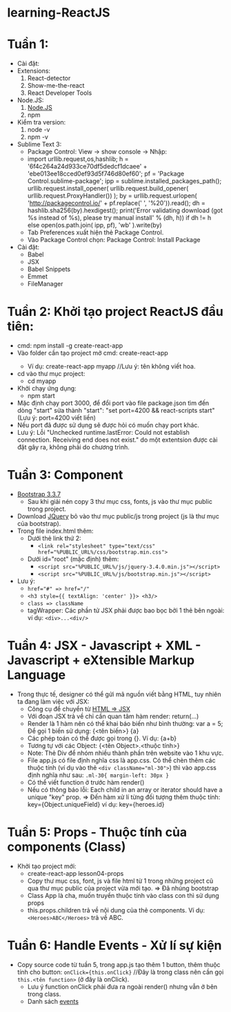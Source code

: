 # learning-ReactJS
# Tuần 1:
* Cài đặt:
* Extensions:
  1. React-detector
  2. Show-me-the-react
  3. React Developer Tools
* Node.JS:
  1. [Node.JS](https://nodejs.org/en/)
  2. npm
* Kiểm tra version:
  1. node -v
  2. npm -v
* Sublime Text 3:
  * Package Control: View -> show console -> Nhập:
  * import urllib.request,os,hashlib; h = '6f4c264a24d933ce70df5dedcf1dcaee' + 'ebe013ee18cced0ef93d5f746d80ef60'; pf = 'Package Control.sublime-package'; ipp = sublime.installed_packages_path(); urllib.request.install_opener( urllib.request.build_opener( urllib.request.ProxyHandler()) ); by = urllib.request.urlopen( 'http://packagecontrol.io/' + pf.replace(' ', '%20')).read(); dh = hashlib.sha256(by).hexdigest(); print('Error validating download (got %s instead of %s), please try manual install' % (dh, h)) if dh != h else open(os.path.join( ipp, pf), 'wb' ).write(by)
  * Tab Preferences xuất hiện thẻ Package Control.
  * Vào Package Control chọn: Package Control: Install Package
* Cài đặt: 		
  * Babel
  * JSX
  * Babel Snippets
  * Emmet
  * FileManager
# Tuần 2: Khởi tạo project ReactJS đầu tiên:
* cmd: npm install -g create-react-app
* Vào folder cần tạo project mở cmd: create-react-app <tenProject> 
  * Ví dụ: create-react-app myapp //Lưu ý: tên không viết hoa.
* cd vào thư mục project: 
  * cd myapp
* Khởi chạy ứng dụng: 
  * npm start
* Mặc định chạy port 3000, để đổi port vào file package.json tìm đến dòng "start" sửa thành "start": "set port=4200 && react-scripts start" (Lưu ý: port=4200 viết liền)
* Nếu port đã được sử dụng sẽ được hỏi có muốn chạy port khác.
* Lưu ý: Lỗi "Unchecked runtime.lastError: Could not establish connection. Receiving end does not exist." do một extentsion được cài đặt gây ra, không phải do chương trình.
# Tuần 3: Component
* [Bootstrap 3.3.7](https://getbootstrap.com/docs/3.3/)
  * Sau khi giải nén copy 3 thư mục css, fonts, js vào thư mục public trong project.
* Download [JQuery](https://jquery.com/download/) bỏ vào thư mục public/js trong project (js là thư mục của bootstrap).
* Trong file index.html thêm: 
  * Dưới thẻ link thứ 2: 
    *  `<link rel="stylesheet" type="text/css" href="%PUBLIC_URL%/css/bootstrap.min.css">`
  * Dưới id="root" (mặc định) thêm: 
    *  `<script src="%PUBLIC_URL%/js/jquery-3.4.0.min.js"></script>`
    *  `<script src="%PUBLIC_URL%/js/bootstrap.min.js"></script>`
* Lưu ý: 
  *  `href="#" => href="/"`
  *  `<h3 style={{ textAlign: 'center' }}> <h3/>`
  *  `class => className`
  *  tagWrapper: Các phần tử JSX phải được bao bọc bởi 1 thẻ bên ngoài: ví dụ: `<div>...<div/>`
# Tuần 4: JSX - Javascript + XML - Javascript + eXtensible Markup Language
* Trong thực tế, designer có thể gửi mã nguồn viết bằng HTML, tuy nhiên ta đang làm việc với JSX:
  *  Công cụ để chuyển từ [HTML => JSX](https://magic.reactjs.net/htmltojsx.htm)
  *  Với đoạn JSX trả về chỉ cần quan tâm hàm render: return(...)
  *  Render là 1 hàm nên có thể khai báo biến như bình thường: var a = 5; Để gọi 1 biến sử dụng: {<tên biến>} {a}
  *  Các phép toán có thể được gọi trong {}. Ví dụ: {a+b}
  *  Tương tự với các Object: {<tên Object>.<thuộc tính>}
  *  Note: Thẻ Div để nhóm nhiều thành phần trên website vào 1 khu vực.
  *  File app.js có file định nghĩa css là app.css. Có thể chèn thêm các thuộc tính (ví dụ vào thẻ `<div className="ml-30">`) thì vào app.css định nghĩa như sau: 
      `.ml-30{
        margin-left: 30px
      }`
  *  Có thể viết function ở trước hàm render()
  *  Nếu có thông báo lỗi: Each child in an array or iterator should have a unique "key" prop. => Đến hàm xử lí từng đối tượng thêm thuộc tính: key={Object.uniqueField} ví dụ: key={heroes.id}
# Tuần 5: Props - Thuộc tính của components (Class)
* Khởi tạo project mới: 
  *  create-react-app lesson04-props
  *  Copy thư mục css, font, js và file html từ 1 trong những project cũ qua thư mục public của project vừa mới tạo. => Đã nhúng bootstrap
  *  Class App là cha, muốn truyền thuộc tính vào class con thì sử dụng props
  *  this.props.children trả về nội dung của thẻ components. Ví dụ: `<Heroes>ABC</Heroes>` trả về ABC.
# Tuần 6: Handle Events - Xử lí sự kiện
* Copy source code từ tuần 5, trong app.js tạo thêm 1 button, thêm thuộc tính cho button: `onClick={this.onClick}` //Đây là trong class nên cần gọi `this.<tên function>` (ở đây là onClick).
  *  Lưu ý function onClick phải đưa ra ngoài render() nhưng vẫn ở bên trong class.
  *  Danh sách [events](https://reactjs.org/docs/events.html)